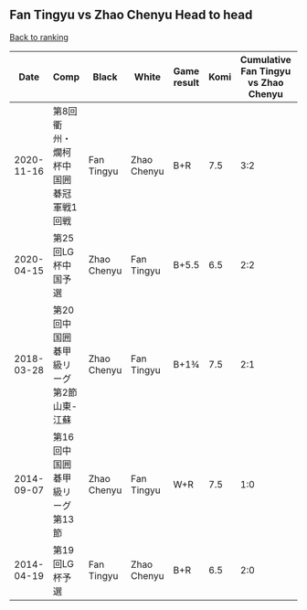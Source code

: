 ## Fan Tingyu vs Zhao Chenyu Head to head

[Back to ranking](../../index.md)




| **Date** | **Comp** | **Black** | **White** | **Game result** | **Komi** | **Cumulative Fan Tingyu vs Zhao Chenyu** | **Fan Tingyu streak** | **Zhao Chenyu streak** | 
| --- | --- | --- | --- | --- | --- | --- | --- | --- |
| 2020-11-16 | 第8回衢州・爛柯杯中国囲碁冠軍戦1回戦 | Fan Tingyu | Zhao Chenyu | B+R | 7.5 | 3:2 | 1 | 0 | 
| 2020-04-15 | 第25回LG杯中国予選 | Zhao Chenyu | Fan Tingyu | B+5.5 | 6.5 | 2:2 | 0 | 2 | 
| 2018-03-28 | 第20回中国囲碁甲級リーグ第2節山東-江蘇 | Zhao Chenyu | Fan Tingyu | B+1¾ | 7.5 | 2:1 | 0 | 1 | 
| 2014-09-07 | 第16回中国囲碁甲級リーグ第13節 | Zhao Chenyu | Fan Tingyu | W+R | 7.5 | 1:0 | 1 | 0 | 
| 2014-04-19 | 第19回LG杯予選 | Fan Tingyu | Zhao Chenyu | B+R | 6.5 | 2:0 | 2 | 0 |




